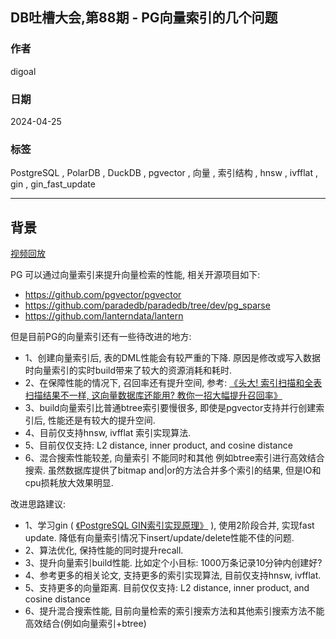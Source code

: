 ## DB吐槽大会,第88期 - PG向量索引的几个问题    
                
### 作者                
digoal                
                
### 日期                
2024-04-25                
                
### 标签                
PostgreSQL , PolarDB , DuckDB , pgvector , 向量 , 索引结构 , hnsw , ivfflat , gin , gin_fast_update               
                
----                
                
## 背景                
[视频回放]()      
  
PG 可以通过向量索引来提升向量检索的性能, 相关开源项目如下:   
- https://github.com/pgvector/pgvector  
- https://github.com/paradedb/paradedb/tree/dev/pg_sparse  
- https://github.com/lanterndata/lantern  
  
但是目前PG的向量索引还有一些待改进的地方:  
- 1、创建向量索引后, 表的DML性能会有较严重的下降. 原因是修改或写入数据时向量索引的实时build带来了较大的资源消耗和耗时.  
- 2、在保障性能的情况下, 召回率还有提升空间, 参考: [《头大! 索引扫描和全表扫描结果不一样, 这向量数据库还能用? 教你一招大幅提升召回率》](../202404/20240417_01.md)    
- 3、build向量索引比普通btree索引要慢很多, 即使是pgvector支持并行创建索引后, 性能还是有较大的提升空间.  
- 4、目前仅支持hnsw, ivfflat 索引实现算法.   
- 5、目前仅仅支持:  L2 distance, inner product, and cosine distance     
- 6、混合搜索性能较差, 向量索引 不能同时和其他 例如btree索引进行高效结合搜索. 虽然数据库提供了bitmap and|or的方法合并多个索引的结果, 但是IO和cpu损耗放大效果明显.   
    
  
改进思路建议:   
- 1、学习gin (   [《PostgreSQL GIN索引实现原理》](../201702/20170204_01.md)  ), 使用2阶段合并, 实现fast update. 降低有向量索引情况下insert/update/delete性能不佳的问题.   
- 2、算法优化, 保持性能的同时提升recall.     
- 3、提升向量索引build性能. 比如定个小目标: 1000万条记录10分钟内创建好?    
- 4、参考更多的相关论文, 支持更多的索引实现算法, 目前仅支持hnsw, ivfflat.    
- 5、支持更多的向量距离. 目前仅仅支持:  L2 distance, inner product, and cosine distance     
- 6、提升混合搜索性能, 目前向量检索的索引搜索方法和其他索引搜索方法不能高效结合(例如向量索引+btree)    
  
  

